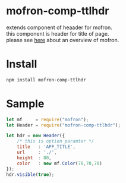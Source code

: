 # mofron-comp-ttlhdr
extends component of heaader for mofron.<br>
this component is header for title of page.<br>
please see [here](https://github.com/mofron/mofron) about an overview of mofron.<br>

# Install

```bash
npm install mofron-comp-ttlhdr
```

# Sample
```javascript
let mf     = require("mofron");
let Header = require("mofron-comp-ttlhdr");

let hdr = new Header({
    /* this is option paramter */
    title   : 'APP_TITLE',
    url     : './',
    height  : 80,
    color   : new mf.Color(70,70,70)
});
hdr.visible(true);
```
